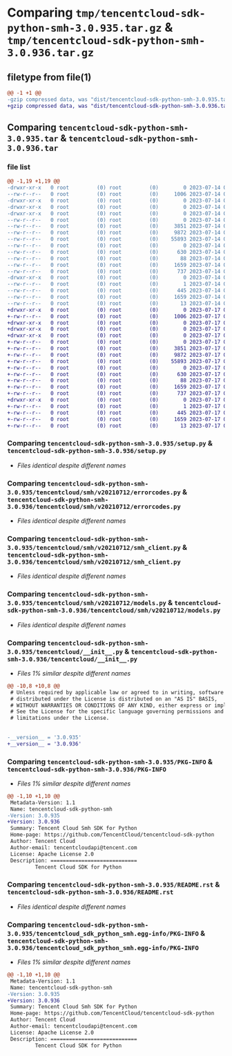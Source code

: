 # Comparing `tmp/tencentcloud-sdk-python-smh-3.0.935.tar.gz` & `tmp/tencentcloud-sdk-python-smh-3.0.936.tar.gz`

## filetype from file(1)

```diff
@@ -1 +1 @@
-gzip compressed data, was "dist/tencentcloud-sdk-python-smh-3.0.935.tar", last modified: Fri Jul 14 00:36:57 2023, max compression
+gzip compressed data, was "dist/tencentcloud-sdk-python-smh-3.0.936.tar", last modified: Mon Jul 17 00:33:42 2023, max compression
```

## Comparing `tencentcloud-sdk-python-smh-3.0.935.tar` & `tencentcloud-sdk-python-smh-3.0.936.tar`

### file list

```diff
@@ -1,19 +1,19 @@
-drwxr-xr-x   0 root         (0) root         (0)        0 2023-07-14 00:36:57.000000 tencentcloud-sdk-python-smh-3.0.935/
--rw-r--r--   0 root         (0) root         (0)     1006 2023-07-14 00:36:57.000000 tencentcloud-sdk-python-smh-3.0.935/setup.py
-drwxr-xr-x   0 root         (0) root         (0)        0 2023-07-14 00:36:57.000000 tencentcloud-sdk-python-smh-3.0.935/tencentcloud/
-drwxr-xr-x   0 root         (0) root         (0)        0 2023-07-14 00:36:57.000000 tencentcloud-sdk-python-smh-3.0.935/tencentcloud/smh/
-drwxr-xr-x   0 root         (0) root         (0)        0 2023-07-14 00:36:57.000000 tencentcloud-sdk-python-smh-3.0.935/tencentcloud/smh/v20210712/
--rw-r--r--   0 root         (0) root         (0)        0 2023-07-14 00:36:57.000000 tencentcloud-sdk-python-smh-3.0.935/tencentcloud/smh/v20210712/__init__.py
--rw-r--r--   0 root         (0) root         (0)     3851 2023-07-14 00:36:57.000000 tencentcloud-sdk-python-smh-3.0.935/tencentcloud/smh/v20210712/errorcodes.py
--rw-r--r--   0 root         (0) root         (0)     9872 2023-07-14 00:36:57.000000 tencentcloud-sdk-python-smh-3.0.935/tencentcloud/smh/v20210712/smh_client.py
--rw-r--r--   0 root         (0) root         (0)    55893 2023-07-14 00:36:57.000000 tencentcloud-sdk-python-smh-3.0.935/tencentcloud/smh/v20210712/models.py
--rw-r--r--   0 root         (0) root         (0)        0 2023-07-14 00:36:57.000000 tencentcloud-sdk-python-smh-3.0.935/tencentcloud/smh/__init__.py
--rw-r--r--   0 root         (0) root         (0)      630 2023-07-14 00:36:57.000000 tencentcloud-sdk-python-smh-3.0.935/tencentcloud/__init__.py
--rw-r--r--   0 root         (0) root         (0)       88 2023-07-14 00:36:57.000000 tencentcloud-sdk-python-smh-3.0.935/setup.cfg
--rw-r--r--   0 root         (0) root         (0)     1659 2023-07-14 00:36:57.000000 tencentcloud-sdk-python-smh-3.0.935/PKG-INFO
--rw-r--r--   0 root         (0) root         (0)      737 2023-07-14 00:36:57.000000 tencentcloud-sdk-python-smh-3.0.935/README.rst
-drwxr-xr-x   0 root         (0) root         (0)        0 2023-07-14 00:36:57.000000 tencentcloud-sdk-python-smh-3.0.935/tencentcloud_sdk_python_smh.egg-info/
--rw-r--r--   0 root         (0) root         (0)        1 2023-07-14 00:36:57.000000 tencentcloud-sdk-python-smh-3.0.935/tencentcloud_sdk_python_smh.egg-info/dependency_links.txt
--rw-r--r--   0 root         (0) root         (0)      445 2023-07-14 00:36:57.000000 tencentcloud-sdk-python-smh-3.0.935/tencentcloud_sdk_python_smh.egg-info/SOURCES.txt
--rw-r--r--   0 root         (0) root         (0)     1659 2023-07-14 00:36:57.000000 tencentcloud-sdk-python-smh-3.0.935/tencentcloud_sdk_python_smh.egg-info/PKG-INFO
--rw-r--r--   0 root         (0) root         (0)       13 2023-07-14 00:36:57.000000 tencentcloud-sdk-python-smh-3.0.935/tencentcloud_sdk_python_smh.egg-info/top_level.txt
+drwxr-xr-x   0 root         (0) root         (0)        0 2023-07-17 00:33:42.000000 tencentcloud-sdk-python-smh-3.0.936/
+-rw-r--r--   0 root         (0) root         (0)     1006 2023-07-17 00:33:42.000000 tencentcloud-sdk-python-smh-3.0.936/setup.py
+drwxr-xr-x   0 root         (0) root         (0)        0 2023-07-17 00:33:42.000000 tencentcloud-sdk-python-smh-3.0.936/tencentcloud/
+drwxr-xr-x   0 root         (0) root         (0)        0 2023-07-17 00:33:42.000000 tencentcloud-sdk-python-smh-3.0.936/tencentcloud/smh/
+drwxr-xr-x   0 root         (0) root         (0)        0 2023-07-17 00:33:42.000000 tencentcloud-sdk-python-smh-3.0.936/tencentcloud/smh/v20210712/
+-rw-r--r--   0 root         (0) root         (0)        0 2023-07-17 00:33:42.000000 tencentcloud-sdk-python-smh-3.0.936/tencentcloud/smh/v20210712/__init__.py
+-rw-r--r--   0 root         (0) root         (0)     3851 2023-07-17 00:33:42.000000 tencentcloud-sdk-python-smh-3.0.936/tencentcloud/smh/v20210712/errorcodes.py
+-rw-r--r--   0 root         (0) root         (0)     9872 2023-07-17 00:33:42.000000 tencentcloud-sdk-python-smh-3.0.936/tencentcloud/smh/v20210712/smh_client.py
+-rw-r--r--   0 root         (0) root         (0)    55893 2023-07-17 00:33:42.000000 tencentcloud-sdk-python-smh-3.0.936/tencentcloud/smh/v20210712/models.py
+-rw-r--r--   0 root         (0) root         (0)        0 2023-07-17 00:33:42.000000 tencentcloud-sdk-python-smh-3.0.936/tencentcloud/smh/__init__.py
+-rw-r--r--   0 root         (0) root         (0)      630 2023-07-17 00:33:42.000000 tencentcloud-sdk-python-smh-3.0.936/tencentcloud/__init__.py
+-rw-r--r--   0 root         (0) root         (0)       88 2023-07-17 00:33:42.000000 tencentcloud-sdk-python-smh-3.0.936/setup.cfg
+-rw-r--r--   0 root         (0) root         (0)     1659 2023-07-17 00:33:42.000000 tencentcloud-sdk-python-smh-3.0.936/PKG-INFO
+-rw-r--r--   0 root         (0) root         (0)      737 2023-07-17 00:33:42.000000 tencentcloud-sdk-python-smh-3.0.936/README.rst
+drwxr-xr-x   0 root         (0) root         (0)        0 2023-07-17 00:33:42.000000 tencentcloud-sdk-python-smh-3.0.936/tencentcloud_sdk_python_smh.egg-info/
+-rw-r--r--   0 root         (0) root         (0)        1 2023-07-17 00:33:42.000000 tencentcloud-sdk-python-smh-3.0.936/tencentcloud_sdk_python_smh.egg-info/dependency_links.txt
+-rw-r--r--   0 root         (0) root         (0)      445 2023-07-17 00:33:42.000000 tencentcloud-sdk-python-smh-3.0.936/tencentcloud_sdk_python_smh.egg-info/SOURCES.txt
+-rw-r--r--   0 root         (0) root         (0)     1659 2023-07-17 00:33:42.000000 tencentcloud-sdk-python-smh-3.0.936/tencentcloud_sdk_python_smh.egg-info/PKG-INFO
+-rw-r--r--   0 root         (0) root         (0)       13 2023-07-17 00:33:42.000000 tencentcloud-sdk-python-smh-3.0.936/tencentcloud_sdk_python_smh.egg-info/top_level.txt
```

### Comparing `tencentcloud-sdk-python-smh-3.0.935/setup.py` & `tencentcloud-sdk-python-smh-3.0.936/setup.py`

 * *Files identical despite different names*

### Comparing `tencentcloud-sdk-python-smh-3.0.935/tencentcloud/smh/v20210712/errorcodes.py` & `tencentcloud-sdk-python-smh-3.0.936/tencentcloud/smh/v20210712/errorcodes.py`

 * *Files identical despite different names*

### Comparing `tencentcloud-sdk-python-smh-3.0.935/tencentcloud/smh/v20210712/smh_client.py` & `tencentcloud-sdk-python-smh-3.0.936/tencentcloud/smh/v20210712/smh_client.py`

 * *Files identical despite different names*

### Comparing `tencentcloud-sdk-python-smh-3.0.935/tencentcloud/smh/v20210712/models.py` & `tencentcloud-sdk-python-smh-3.0.936/tencentcloud/smh/v20210712/models.py`

 * *Files identical despite different names*

### Comparing `tencentcloud-sdk-python-smh-3.0.935/tencentcloud/__init__.py` & `tencentcloud-sdk-python-smh-3.0.936/tencentcloud/__init__.py`

 * *Files 1% similar despite different names*

```diff
@@ -10,8 +10,8 @@
 # Unless required by applicable law or agreed to in writing, software
 # distributed under the License is distributed on an "AS IS" BASIS,
 # WITHOUT WARRANTIES OR CONDITIONS OF ANY KIND, either express or implied.
 # See the License for the specific language governing permissions and
 # limitations under the License.
 
 
-__version__ = '3.0.935'
+__version__ = '3.0.936'
```

### Comparing `tencentcloud-sdk-python-smh-3.0.935/PKG-INFO` & `tencentcloud-sdk-python-smh-3.0.936/PKG-INFO`

 * *Files 1% similar despite different names*

```diff
@@ -1,10 +1,10 @@
 Metadata-Version: 1.1
 Name: tencentcloud-sdk-python-smh
-Version: 3.0.935
+Version: 3.0.936
 Summary: Tencent Cloud Smh SDK for Python
 Home-page: https://github.com/TencentCloud/tencentcloud-sdk-python
 Author: Tencent Cloud
 Author-email: tencentcloudapi@tencent.com
 License: Apache License 2.0
 Description: ============================
         Tencent Cloud SDK for Python
```

### Comparing `tencentcloud-sdk-python-smh-3.0.935/README.rst` & `tencentcloud-sdk-python-smh-3.0.936/README.rst`

 * *Files identical despite different names*

### Comparing `tencentcloud-sdk-python-smh-3.0.935/tencentcloud_sdk_python_smh.egg-info/PKG-INFO` & `tencentcloud-sdk-python-smh-3.0.936/tencentcloud_sdk_python_smh.egg-info/PKG-INFO`

 * *Files 1% similar despite different names*

```diff
@@ -1,10 +1,10 @@
 Metadata-Version: 1.1
 Name: tencentcloud-sdk-python-smh
-Version: 3.0.935
+Version: 3.0.936
 Summary: Tencent Cloud Smh SDK for Python
 Home-page: https://github.com/TencentCloud/tencentcloud-sdk-python
 Author: Tencent Cloud
 Author-email: tencentcloudapi@tencent.com
 License: Apache License 2.0
 Description: ============================
         Tencent Cloud SDK for Python
```

